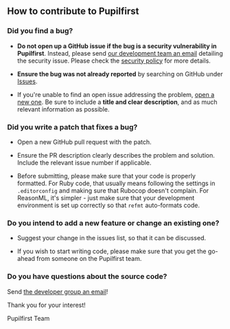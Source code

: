 ## How to contribute to Pupilfirst

### Did you find a bug?

- **Do not open up a GitHub issue if the bug is a security vulnerability in Pupilfirst**. Instead, please send [our
  development team an email](mailto:security@pupilfirst.org) detailing the security issue. Please check the [security
  policy](SECURITY.md) for more details.

- **Ensure the bug was not already reported** by searching on GitHub under
  [Issues](https://github.com/pupilfirst/pupilfirst/issues).

- If you're unable to find an open issue addressing the problem,
  [open a new one](https://github.com/pupilfirst/pupilfirst/issues/new). Be sure to include a **title and clear
  description**, and as much relevant information as possible.

### Did you write a patch that fixes a bug?

- Open a new GitHub pull request with the patch.

- Ensure the PR description clearly describes the problem and solution. Include the relevant issue number if applicable.

- Before submitting, please make sure that your code is properly formatted. For Ruby code, that usually means following
  the settings in `.editorconfig` and making sure that Rubocop doesn't complain. For ReasonML, it's simpler - just make
  sure that your development environment is set up correctly so that `refmt` auto-formats code.

### Do you intend to add a new feature or change an existing one?

- Suggest your change in the issues list, so that it can be discussed.

- If you wish to start writing code, please make sure that you get the go-ahead from someone on the Pupilfirst team.

### Do you have questions about the source code?

Send [the developer group an email](mailto:dev@pupilfirst.org)!

Thank you for your interest!

Pupilfirst Team
